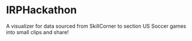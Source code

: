 # IRPHackathon
A visualizer for data sourced from SkillCorner to section US Soccer games into small clips and share!
